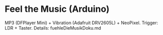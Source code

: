 # Feel the Music (Arduino)

MP3 (DFPlayer Mini) + Vibration (Adafruit DRV2605L) + NeoPixel.
Trigger: LDR + Taster. Details: fuehleDieMusikDoku.md
